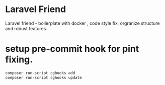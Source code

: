 # Laravel Friend

Laravel friend - boilerplate with docker , code style fix, orgranize structure and robust features.




# setup pre-commit hook for pint fixing.

```bash
composer run-script cghooks add
composer run-script cghooks update
```
